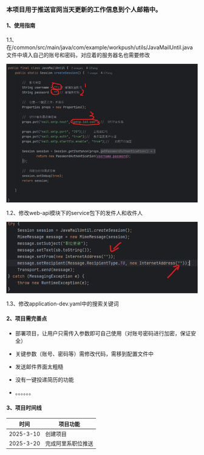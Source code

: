 ### 本项目用于推送官网当天更新的工作信息到个人邮箱中。

#### 1、使用指南

1.1、在/common/src/main/java/com/example/workpush/utils/JavaMailUntil.java文件中填入自己的账号和密码，对应着的服务器名也需要修改

![FIG1](./images/FIG1.png)

1.2、修改web-api模块下的service包下的发件人和收件人

![FIG2](./images/FIG2.png)

1.3、修改application-dev.yaml中的搜索关键词



#### 2、项目需完善点

- 部署项目，让用户只需传入参数即可自己使用（对账号密码进行加密，保证安全）

- 关键参数（账号、密码等）需修改代码，需移到配置文件中

- 发送邮件界面太粗糙

- 没有一键投递简历的功能

- 。。。。。。

  

#### 3、项目时间线

| 时间      | 项目功能           |
| --------- | ------------------ |
| 2025-3-10 | 创建项目           |
| 2025-3-20 | 完成阿里系职位推送 |
